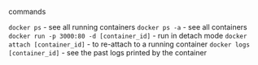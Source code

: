 commands

``docker ps`` - see all running containers
``docker ps -a`` - see all containers
``docker run -p 3000:80 -d [container_id]`` - run in detach mode
``docker attach [container_id]`` - to re-attach to a running container
``docker logs [container_id]`` - see the past logs printed by the container

